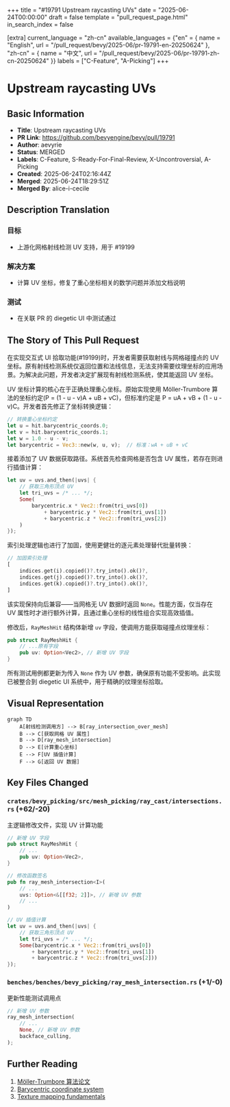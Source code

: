 +++
title = "#19791 Upstream raycasting UVs"
date = "2025-06-24T00:00:00"
draft = false
template = "pull_request_page.html"
in_search_index = false

[extra]
current_language = "zh-cn"
available_languages = {"en" = { name = "English", url = "/pull_request/bevy/2025-06/pr-19791-en-20250624" }, "zh-cn" = { name = "中文", url = "/pull_request/bevy/2025-06/pr-19791-zh-cn-20250624" }}
labels = ["C-Feature", "A-Picking"]
+++

# Upstream raycasting UVs

## Basic Information
- **Title**: Upstream raycasting UVs
- **PR Link**: https://github.com/bevyengine/bevy/pull/19791
- **Author**: aevyrie
- **Status**: MERGED
- **Labels**: C-Feature, S-Ready-For-Final-Review, X-Uncontroversial, A-Picking
- **Created**: 2025-06-24T02:16:44Z
- **Merged**: 2025-06-24T18:29:51Z
- **Merged By**: alice-i-cecile

## Description Translation
### 目标
- 上游化网格射线检测 UV 支持，用于 #19199

### 解决方案
- 计算 UV 坐标，修复了重心坐标相关的数学问题并添加文档说明

### 测试
- 在关联 PR 的 diegetic UI 中测试通过

## The Story of This Pull Request

在实现交互式 UI 拾取功能(#19199)时，开发者需要获取射线与网格碰撞点的 UV 坐标。原有射线检测系统仅返回位置和法线信息，无法支持需要纹理坐标的应用场景。为解决此问题，开发者决定扩展现有射线检测系统，使其能返回 UV 坐标。

UV 坐标计算的核心在于正确处理重心坐标。原始实现使用 Möller-Trumbore 算法的坐标约定(P = (1 - u - v)A + uB + vC)，但标准约定是 P = uA + vB + (1 - u - v)C。开发者首先修正了坐标转换逻辑：

```rust
// 转换重心坐标约定
let u = hit.barycentric_coords.0;
let v = hit.barycentric_coords.1;
let w = 1.0 - u - v;
let barycentric = Vec3::new(w, u, v);  // 标准：wA + uB + vC
```

接着添加了 UV 数据获取路径。系统首先检查网格是否包含 UV 属性，若存在则进行插值计算：

```rust
let uv = uvs.and_then(|uvs| {
    // 获取三角形顶点 UV
    let tri_uvs = /* ... */;
    Some(
        barycentric.x * Vec2::from(tri_uvs[0])
            + barycentric.y * Vec2::from(tri_uvs[1])
            + barycentric.z * Vec2::from(tri_uvs[2])
    )
});
```

索引处理逻辑也进行了加固，使用更健壮的逐元素处理替代批量转换：

```rust
// 加固索引处理
[
    indices.get(i).copied()?.try_into().ok()?,
    indices.get(j).copied()?.try_into().ok()?,
    indices.get(k).copied()?.try_into().ok()?,
]
```

该实现保持向后兼容——当网格无 UV 数据时返回 `None`。性能方面，仅当存在 UV 属性时才进行额外计算，且通过重心坐标的线性组合实现高效插值。

修改后，`RayMeshHit` 结构体新增 `uv` 字段，使调用方能获取碰撞点纹理坐标：

```rust
pub struct RayMeshHit {
    // ...原有字段
    pub uv: Option<Vec2>, // 新增 UV 字段
}
```

所有测试用例都更新为传入 `None` 作为 UV 参数，确保原有功能不受影响。此实现已被整合到 diegetic UI 系统中，用于精确的纹理坐标拾取。

## Visual Representation

```mermaid
graph TD
    A[射线检测调用方] --> B[ray_intersection_over_mesh]
    B --> C[获取网格 UV 属性]
    B --> D[ray_mesh_intersection]
    D --> E[计算重心坐标]
    E --> F[UV 插值计算]
    F --> G[返回 UV 数据]
```

## Key Files Changed

### `crates/bevy_picking/src/mesh_picking/ray_cast/intersections.rs` (+62/-20)
主逻辑修改文件，实现 UV 计算功能

```rust
// 新增 UV 字段
pub struct RayMeshHit {
    // ...
    pub uv: Option<Vec2>,
}

// 修改函数签名
pub fn ray_mesh_intersection<I>(
    // ...
    uvs: Option<&[[f32; 2]]>, // 新增 UV 参数
    // ...
) 

// UV 插值计算
let uv = uvs.and_then(|uvs| {
    // 获取三角形顶点 UV
    let tri_uvs = /* ... */;
    Some(barycentric.x * Vec2::from(tri_uvs[0]) 
        + barycentric.y * Vec2::from(tri_uvs[1])
        + barycentric.z * Vec2::from(tri_uvs[2]))
});
```

### `benches/benches/bevy_picking/ray_mesh_intersection.rs` (+1/-0)
更新性能测试调用点

```rust
// 新增 UV 参数
ray_mesh_intersection(
    // ...
    None, // 新增 UV 参数
    backface_culling,
);
```

## Further Reading
1. [Möller-Trumbore 算法论文](https://www.cs.virginia.edu/~gfx/Courses/2003/ImageSynthesis/papers/Acceleration/Fast%20MinimumStorage%20RayTriangle%20Intersection.pdf)
2. [Barycentric coordinate system](https://en.wikipedia.org/wiki/Barycentric_coordinate_system)
3. [Texture mapping fundamentals](https://learnopengl.com/Getting-started/Textures)